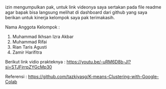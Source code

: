 izin mengumpulkan pak, untuk link videonya saya sertakan pada file readme agar bapak bisa langsung melihat di dashboard dari github yang saya berikan untuk kinerja kelompok saya pak terimakasih.

Nama Anggota Kelompok :
1. Muhammad Ikhsan Izra Akbar
2. Muhammad Rifai
3. Rian Taris Agusti
4. Zamir Harifitra

Berikut link vidio prakteknya :
https://youtu.be/-uRM6D8b-JI?si=STJFirrpZYGcMp30

Referensi :
https://github.com/tazkiyasg/K-means-Clustering-with-Google-Colab
